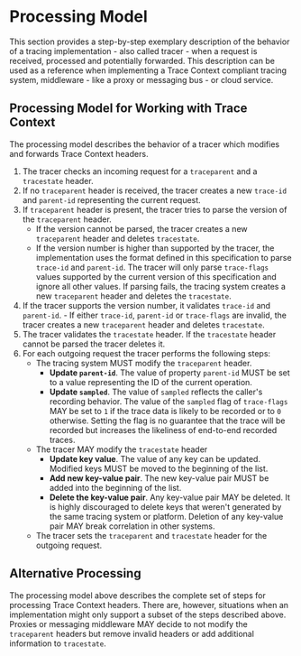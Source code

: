 # Processing Model

This section provides a step-by-step exemplary description of the behavior of a tracing
implementation - also called tracer - when a request is received, processed and
potentially forwarded. This description can be used as a reference when
implementing a Trace Context compliant tracing system, middleware - like a proxy
or messaging bus - or cloud service.

## Processing Model for Working with Trace Context

The processing model describes the behavior of a tracer which modifies and
forwards Trace Context headers.

1. The tracer checks an incoming request for a `traceparent` and a `tracestate`
   header.
2. If no `traceparent` header is received, the tracer creates a new `trace-id`
   and `parent-id` representing the current request.
3. If `traceparent` header is present, the tracer tries to parse the version of
   the `traceparent` header.
    - If the version cannot be parsed, the tracer creates a new
      `traceparent` header and deletes `tracestate`.
    - If the version number is higher than supported by the tracer, the
      implementation uses the format defined in this specification to parse
      `trace-id` and `parent-id`. The tracer will only parse `trace-flags` values
      supported by the current version of this specification and ignore all other
      values. If parsing fails, the tracing system creates a new `traceparent`
      header and deletes the `tracestate`.
4. If the tracer supports the version number, it validates `trace-id` and
   `parent-id`.
       - If either `trace-id`, `parent-id` or `trace-flags` are invalid, the tracer
      creates a new `traceparent` header and deletes `tracestate`.
5. The tracer validates the `tracestate` header. If the `tracestate` header
   cannot be parsed the tracer deletes it.
6. For each outgoing request the tracer performs the following steps:
    - The tracing system MUST modify the `traceparent` header.
        - **Update `parent-id`**. The value of property `parent-id` MUST be set to a
          value representing the ID of the current operation.
        - **Update `sampled`**. The value of `sampled` reflects the caller's
          recording behavior. The value of the `sampled` flag of `trace-flags` MAY
          be set to `1` if the trace data is likely to be recorded or to `0`
          otherwise. Setting the flag is no guarantee that the trace will be
          recorded but increases the likeliness of end-to-end recorded traces.
    - The tracer MAY modify the `tracestate` header
        - **Update key value**. The value of any key can be updated. Modified keys
            MUST be moved to the beginning of the list.
        - **Add new key-value pair**. The new key-value pair MUST be added into
          the beginning of the list.
        - **Delete the key-value pair**. Any key-value pair MAY be deleted. It is
          highly discouraged to delete keys that weren't generated by the same
          tracing system or platform. Deletion of any key-value pair MAY
          break correlation in other systems.
    - The tracer sets the `traceparent` and `tracestate` header for the outgoing
      request.

## Alternative Processing

The processing model above describes the complete set of steps for processing
Trace Context headers. There are, however, situations when an implementation
might only support a subset of the steps described above. Proxies or messaging
middleware MAY decide to not modify the `traceparent` headers but remove invalid
headers or add additional information to `tracestate`.
